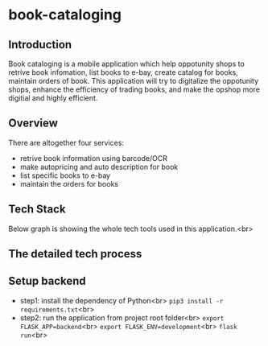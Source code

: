 # book-cataloging

## Introduction
Book cataloging is a mobile application which help oppotunity shops to retrive book infomation, list books to e-bay, create catalog for books, maintain orders of book. This application will try to digitalize the oppotunity shops, enhance the efficiency of trading books, and make the opshop more digitial and highly efficient.

## Overview
There are altogether four services:
* retrive book information using barcode/OCR
* make autopricing and auto description for book
* list specific books to e-bay
* maintain the orders for books

## Tech Stack
Below graph is showing the whole tech tools used in this application.\<br>

## The detailed tech process

## Setup backend
* step1: install the dependency of Python\<br>
```pip3 install -r requirements.txt```\<br>
* step2: run the application from project root folder\<br>
```export FLASK_APP=backend```\<br>
```export FLASK_ENV=development```\<br>
```flask run```\<br>

